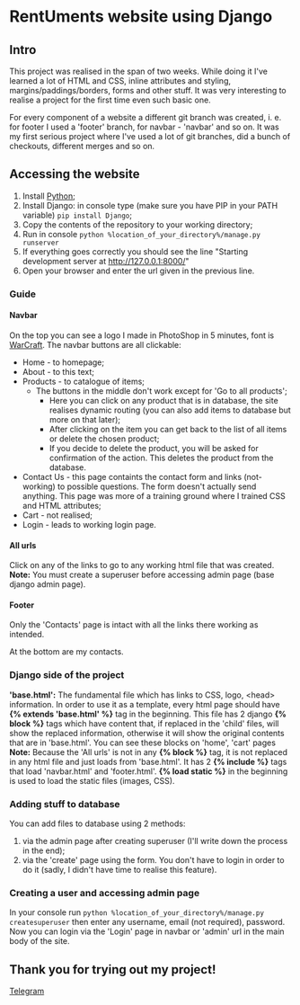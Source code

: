 # RentUments website using Django

## Intro

This project was realised in the span of two weeks. While doing it I've learned a lot of HTML and CSS, inline attributes and styling, margins/paddings/borders, forms and other stuff. It was very interesting to realise a project for the first time even such basic one. 

For every component of a website a different git branch was created, i. e. for footer I used a 'footer' branch, for navbar - 'navbar' and so on. It was my first serious project where I've used a lot of git branches, did a bunch of checkouts, different merges and so on.

## Accessing the website

1. Install [Python](https://www.python.org/downloads/);
2. Install Django: in console type (make sure you have PIP in your PATH variable) `pip install Django`;
3. Copy the contents of the repository to your working directory;
4. Run in console `python %location_of_your_directory%/manage.py runserver`
5. If everything goes correctly you should see the line "Starting development server at http://127.0.0.1:8000/"
6. Open your browser and enter the url given in the previous line.

### Guide

#### Navbar

On the top you can see a logo I made in PhotoShop in 5 minutes, font is [WarCraft](https://ru.ffonts.net/warcraft.font). The navbar buttons are all clickable: 
- Home - to homepage;
- About - to this text;
- Products - to catalogue of items;
    - The buttons in the middle don't work except for 'Go to all products';
        - Here you can click on any product that is in database, the site realises dynamic routing (you can also add items to database but more on that later);
        - After clicking on the item you can get back to the list of all items or delete the chosen product;
        - If you decide to delete the product, you will be asked for confirmation of the action. This deletes the product from the database.
- Contact Us - this page containts the contact form and links (not-working) to possible questions. The form doesn't actually send anything. This page was more of a training ground where I trained CSS and HTML attributes;
- Cart - not realised;
- Login - leads to working login page.

#### All urls

Click on any of the links to go to any working html file that was created.
**Note:** You must create a superuser before accessing admin page (base django admin page).

#### Footer

Only the 'Contacts' page is intact with all the links there working as intended.

At the bottom are my contacts.


### Django side of the project

**'base.html':** The fundamental file which has links to CSS, logo, \<head> information. 
In order to use it as a template, every html page should have **{% extends 'base.html' %}** tag in the beginning. This file has 2 django **{% block %}** tags which have content that, if replaced in the 'child' files, will show the replaced information, otherwise it will show the original contents that are in 'base.html'. You can see these blocks on 'home', 'cart' pages
**Note:** Because the 'All urls' is not in any **{% block %}** tag, it is not replaced in any html file and just loads from 'base.html'.
It has 2 **{% include %}** tags that load 'navbar.html' and 'footer.html'. 
**{% load static %}** in the beginning is used to load the static files (images, CSS).

### Adding stuff to database

You can add files to database using 2 methods:
1. via the admin page after creating superuser (I'll write down the process in the end);
2. via the 'create' page using the form. You don't have to login in order to do it (sadly, I didn't have time to realise this feature).

### Creating a user and accessing admin page

In your console run `python %location_of_your_directory%/manage.py createsuperuser` then enter any username, email (not required), password. Now you can login via the 'Login' page in navbar or 'admin' url in the main body of the site.

## Thank you for trying out my project!
[Telegram](t.me/SXRU1)
